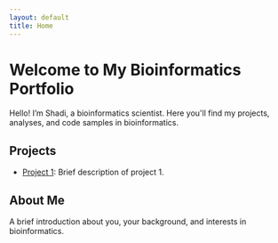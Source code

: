 ```yaml
---
layout: default
title: Home
---
```


# Welcome to My Bioinformatics Portfolio

Hello! I’m Shadi, a bioinformatics scientist. Here you'll find my projects, analyses, and code samples in bioinformatics.

## Projects
- [Project 1](projects/drug-interactions.md): Brief description of project 1.

## About Me
A brief introduction about you, your background, and interests in bioinformatics.
